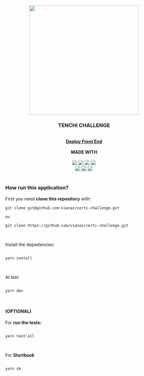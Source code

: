 <br />
<br />
<div align="center">
    <img src="https://www.tenchisecurity.com.br/wp-content/uploads/2021/11/logotipo.svg" width="350px"/>
    <h3>TENCHI CHALLENGE</h3>
    <br />
    <div align="center">
        <a href="https://tenchi-security-challenge.vercel.app/"><strong>Deploy Front End</strong></a>
    </div>
    <br />
    <strong>MADE WITH</strong>
    <br />
    <br />
    <div>
        <img src="https://img.shields.io/badge/Next-black?style=for-the-badge&logo=next.js&logoColor=white" />
        <img src="https://img.shields.io/badge/SASS-hotpink.svg?style=for-the-badge&logo=SASS&logoColor=white" />
        <img src="https://img.shields.io/badge/TypeScript-007ACC?style=for-the-badge&logo=typescript&logoColor=white" />
        <img src="https://img.shields.io/badge/ESLint-4B3263?style=for-the-badge&logo=eslint&logoColor=white" />
    </div>
    <div>
        <img src="https://img.shields.io/badge/github%20actions-%232671E5.svg?style=for-the-badge&logo=githubactions&logoColor=white" />
        <img src="https://img.shields.io/badge/-jest-%23C21325?style=for-the-badge&logo=jest&logoColor=white" />
        <img src="https://img.shields.io/badge/prettier-1A2C34?style=for-the-badge&logo=prettier&logoColor=F7BA3E" />
    </div>
</div>

<br>

### How run this application?

First you need **clone this repository** with:

```console
git clone git@github.com:vianaz/certi-challenge.git

ou

git clone https://github.com/vianaz/certi-challenge.git
```

<br />

Install the depedencies:

```console

yarn install

```
<br />

At last:
```console

yarn dev

```
<br />

#### **(OPTIONAL)**
For **run the tests:**
```console

yarn test:all

```
<br />

For **Stortbook**
```console

yarn sb

```
